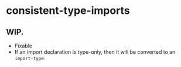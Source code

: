 # consistent-type-imports
## WIP.
- Fixable
- If an import declaration is type-only, then it will be converted to an `import-type`.